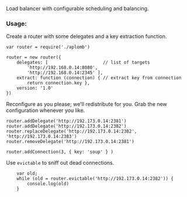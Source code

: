 Load balancer with configurable scheduling and balancing.


### Usage:

Create a router with some delegates and a key extraction function.
```
var router = require('./aplomb')

router = new router({
    delegates: [                     // list of targets
        'http://192.168.0.14:8080',
        'http://192.168.0.14:2345' ],
    extract: function (connection) { // extract key from connection
        return connection.key },
    version: '1.0'
})

```

Reconfigure as you please; we'll redistribute for you. Grab the new
configuration whenever you like.

```
router.addDelegate('http://192.173.0.14:2381')
router.addDelegate('http://192.173.0.14:2382')
router.replaceDelegate('http://192.173.0.14:2382', 'http://192.173.0.14:2383')
router.removeDelegate('http://192.173.0.14:2381')

router.addConnection(3, { key: 'soup' } )
```


Use `evictable` to sniff out dead connections.

```
    var old;
    while (old = router.evictable('http://192.173.0.14:2382')) {
        console.log(old)
    }
```
